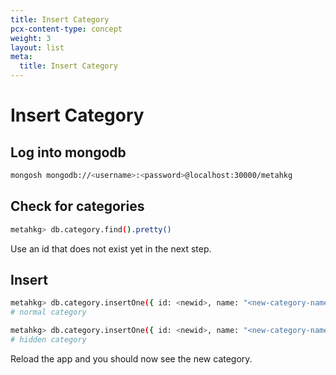 ```yaml
---
title: Insert Category
pcx-content-type: concept
weight: 3
layout: list
meta:
  title: Insert Category
---
```


# Insert Category

## Log into mongodb

```bash
mongosh mongodb://<username>:<password>@localhost:30000/metahkg
```

## Check for categories

```bash
metahkg> db.category.find().pretty()
```

Use an id that does not exist yet in the next step.

## Insert

```bash
metahkg> db.category.insertOne({ id: <newid>, name: "<new-category-name>" })
# normal category

metahkg> db.category.insertOne({ id: <newid>, name: "<new-category-name>", hidden: true })
# hidden category
```

Reload the app and you should now see the new category.